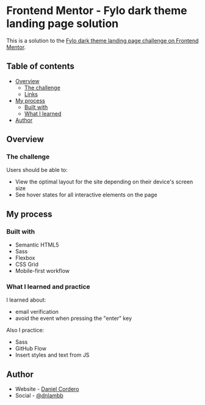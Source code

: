 # Frontend Mentor - Fylo dark theme landing page solution

This is a solution to the [Fylo dark theme landing page challenge on Frontend Mentor](https://www.frontendmentor.io/challenges/fylo-dark-theme-landing-page-5ca5f2d21e82137ec91a50fd).

## Table of contents

- [Overview](#overview)
  - [The challenge](#the-challenge)
  - [Links](#links)
- [My process](#my-process)
  - [Built with](#built-with)
  - [What I learned](#what-i-learned)
- [Author](#author)

## Overview

### The challenge

Users should be able to:

- View the optimal layout for the site depending on their device's screen size
- See hover states for all interactive elements on the page

## My process

### Built with

- Semantic HTML5
- Sass
- Flexbox
- CSS Grid
- Mobile-first workflow

### What I learned and practice

I learned about: 
- email verification
- avoid the event when pressing the "enter" key

Also I practice:
- Sass
- GitHub Flow
- Insert styles and text from JS

## Author

- Website - [Daniel Cordero](https://dnlambb.com/)
- Social - [@dnlambb](https://twitter.com/dnlambb)